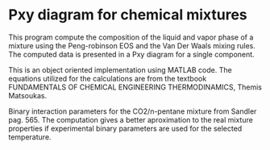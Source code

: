 # Pxy diagram for chemical mixtures
This program compute the composition of the liquid and vapor phase of a mixture using the Peng-robinson EOS and the Van Der Waals mixing rules. The computed data is presented in a Pxy diagram for a single component.

This is an object oriented implementation using MATLAB code.
The equations utilized for the calculations are from the textbook FUNDAMENTALS OF CHEMICAL ENGINEERING THERMODINAMICS, Themis Matsoukas.

Binary interaction parameters for the CO2/n-pentane mixture from Sandler pag. 565. 
The computation gives a better aproximation to the real mixture properties if experimental binary parameters are used for the selected temperature.
